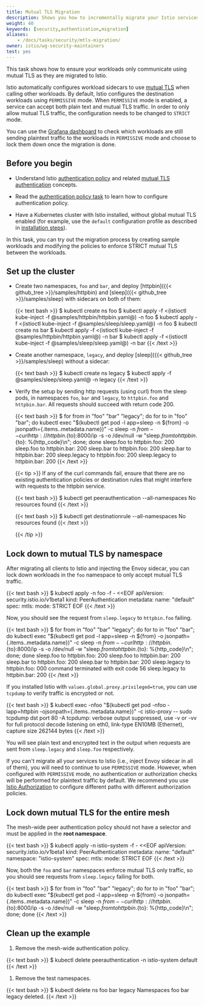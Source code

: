 ```yaml
---
title: Mutual TLS Migration
description: Shows you how to incrementally migrate your Istio services to mutual TLS.
weight: 40
keywords: [security,authentication,migration]
aliases:
    - /docs/tasks/security/mtls-migration/
owner: istio/wg-security-maintainers
test: yes
---
```


This task shows how to ensure your workloads only communicate using mutual TLS as they are migrated to
Istio.

Istio automatically configures workload sidecars to use [mutual TLS](/docs/tasks/security/authentication/authn-policy/#auto-mutual-tls) when calling other workloads. By default, Istio configures the destination workloads using `PERMISSIVE` mode.
When `PERMISSIVE` mode is enabled, a service can accept both plain text and mutual TLS traffic. In order to only allow
mutual TLS traffic, the configuration needs to be changed to `STRICT` mode.

You can use the [Grafana dashboard](/docs/tasks/observability/metrics/using-istio-dashboard/) to
check which workloads are still sending plaintext traffic to the workloads in `PERMISSIVE` mode and choose to lock
them down once the migration is done.

## Before you begin

<!-- TODO: update the link after other PRs are merged -->

* Understand Istio [authentication policy](/docs/concepts/security/#authentication-policies) and related [mutual TLS authentication](/docs/concepts/security/#mutual-tls-authentication) concepts.

* Read the [authentication policy task](/docs/tasks/security/authentication/authn-policy) to
  learn how to configure authentication policy.

* Have a Kubernetes cluster with Istio installed, without global mutual TLS enabled (for example, use the `default` configuration profile as described in [installation steps](/docs/setup/getting-started)).

In this task, you can try out the migration process by creating sample workloads and modifying
the policies to enforce STRICT mutual TLS between the workloads.

## Set up the cluster

* Create two namespaces, `foo` and `bar`, and deploy [httpbin]({{< github_tree >}}/samples/httpbin) and [sleep]({{< github_tree >}}/samples/sleep) with sidecars on both of them:

    {{< text bash >}}
    $ kubectl create ns foo
    $ kubectl apply -f <(istioctl kube-inject -f @samples/httpbin/httpbin.yaml@) -n foo
    $ kubectl apply -f <(istioctl kube-inject -f @samples/sleep/sleep.yaml@) -n foo
    $ kubectl create ns bar
    $ kubectl apply -f <(istioctl kube-inject -f @samples/httpbin/httpbin.yaml@) -n bar
    $ kubectl apply -f <(istioctl kube-inject -f @samples/sleep/sleep.yaml@) -n bar
    {{< /text >}}

* Create another namespace, `legacy`, and deploy [sleep]({{< github_tree >}}/samples/sleep) without a sidecar:

    {{< text bash >}}
    $ kubectl create ns legacy
    $ kubectl apply -f @samples/sleep/sleep.yaml@ -n legacy
    {{< /text >}}

* Verify the setup by sending http requests (using curl) from the sleep pods, in namespaces `foo`, `bar` and `legacy`, to `httpbin.foo` and `httpbin.bar`.
    All requests should succeed with return code 200.

    {{< text bash >}}
    $ for from in "foo" "bar" "legacy"; do for to in "foo" "bar"; do kubectl exec "$(kubectl get pod -l app=sleep -n ${from} -o jsonpath={.items..metadata.name})" -c sleep -n ${from} -- curl http://httpbin.${to}:8000/ip -s -o /dev/null -w "sleep.${from} to httpbin.${to}: %{http_code}\n"; done; done
    sleep.foo to httpbin.foo: 200
    sleep.foo to httpbin.bar: 200
    sleep.bar to httpbin.foo: 200
    sleep.bar to httpbin.bar: 200
    sleep.legacy to httpbin.foo: 200
    sleep.legacy to httpbin.bar: 200
    {{< /text >}}

    {{< tip >}}
    If any of the curl commands fail, ensure that there are no existing authentication policies or destination rules
    that might interfere with requests to the httpbin service.

    {{< text bash >}}
    $ kubectl get peerauthentication --all-namespaces
    No resources found
    {{< /text >}}

    {{< text bash >}}
    $ kubectl get destinationrule --all-namespaces
    No resources found
    {{< /text >}}

    {{< /tip >}}

## Lock down to mutual TLS by namespace

After migrating all clients to Istio and injecting the Envoy sidecar, you can lock down workloads in the `foo` namespace
to only accept mutual TLS traffic.

{{< text bash >}}
$ kubectl apply -n foo -f - <<EOF
apiVersion: security.istio.io/v1beta1
kind: PeerAuthentication
metadata:
  name: "default"
spec:
  mtls:
    mode: STRICT
EOF
{{< /text >}}

Now, you should see the request from `sleep.legacy` to `httpbin.foo` failing.

{{< text bash >}}
$ for from in "foo" "bar" "legacy"; do for to in "foo" "bar"; do kubectl exec "$(kubectl get pod -l app=sleep -n ${from} -o jsonpath={.items..metadata.name})" -c sleep -n ${from} -- curl http://httpbin.${to}:8000/ip -s -o /dev/null -w "sleep.${from} to httpbin.${to}: %{http_code}\n"; done; done
sleep.foo to httpbin.foo: 200
sleep.foo to httpbin.bar: 200
sleep.bar to httpbin.foo: 200
sleep.bar to httpbin.bar: 200
sleep.legacy to httpbin.foo: 000
command terminated with exit code 56
sleep.legacy to httpbin.bar: 200
{{< /text >}}

If you installed Istio with `values.global.proxy.privileged=true`, you can use `tcpdump` to verify
traffic is encrypted or not.

{{< text bash >}}
$ kubectl exec -nfoo "$(kubectl get pod -nfoo -lapp=httpbin -ojsonpath={.items..metadata.name})" -c istio-proxy -- sudo tcpdump dst port 80  -A
tcpdump: verbose output suppressed, use -v or -vv for full protocol decode
listening on eth0, link-type EN10MB (Ethernet), capture size 262144 bytes
{{< /text >}}

You will see plain text and encrypted text in the output when requests are sent from `sleep.legacy` and `sleep.foo`
respectively.

If you can't migrate all your services to Istio (i.e., inject Envoy sidecar in all of them), you will need to continue to use `PERMISSIVE` mode.
However, when configured with `PERMISSIVE` mode, no authentication or authorization checks will be performed for plaintext traffic by default.
We recommend you use [Istio Authorization](/docs/tasks/security/authorization/authz-http/) to configure different paths with different authorization policies.

## Lock down mutual TLS for the entire mesh

The mesh-wide peer authentication policy should not have a selector and must be applied in the **root namespace**.

{{< text bash >}}
$ kubectl apply -n istio-system -f - <<EOF
apiVersion: security.istio.io/v1beta1
kind: PeerAuthentication
metadata:
  name: "default"
  namespace: "istio-system"
spec:
  mtls:
    mode: STRICT
EOF
{{< /text >}}

Now, both the `foo` and `bar` namespaces enforce mutual TLS only traffic, so you should see requests from `sleep.legacy`
failing for both.

{{< text bash >}}
$ for from in "foo" "bar" "legacy"; do for to in "foo" "bar"; do kubectl exec "$(kubectl get pod -l app=sleep -n ${from} -o jsonpath={.items..metadata.name})" -c sleep -n ${from} -- curl http://httpbin.${to}:8000/ip -s -o /dev/null -w "sleep.${from} to httpbin.${to}: %{http_code}\n"; done; done
{{< /text >}}

## Clean up the example

1. Remove the mesh-wide authentication policy.

{{< text bash >}}
$ kubectl delete peerauthentication -n istio-system default
{{< /text >}}

1. Remove the test namespaces.

{{< text bash >}}
$ kubectl delete ns foo bar legacy
Namespaces foo bar legacy deleted.
{{< /text >}}
